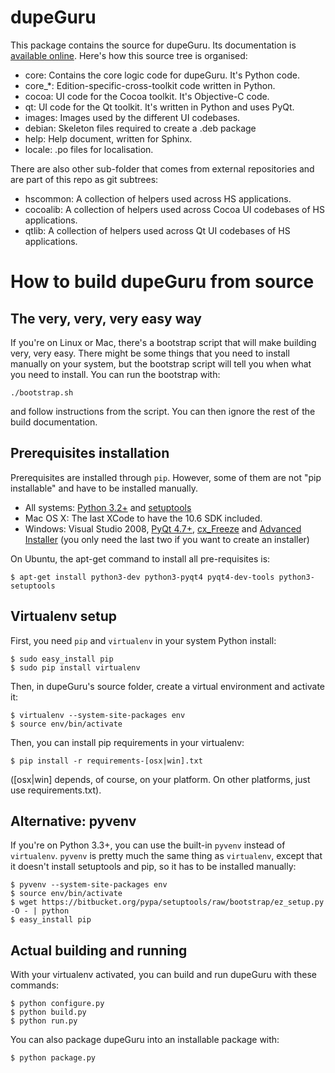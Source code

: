 # dupeGuru

This package contains the source for dupeGuru. Its documentation is
[available online][documentation]. Here's how this source tree is organised:

* core: Contains the core logic code for dupeGuru. It's Python code.
* core_*: Edition-specific-cross-toolkit code written in Python.
* cocoa: UI code for the Cocoa toolkit. It's Objective-C code.
* qt: UI code for the Qt toolkit. It's written in Python and uses PyQt.
* images: Images used by the different UI codebases.
* debian: Skeleton files required to create a .deb package
* help: Help document, written for Sphinx.
* locale: .po files for localisation.

There are also other sub-folder that comes from external repositories and are part of this repo as
git subtrees:

* hscommon: A collection of helpers used across HS applications.
* cocoalib: A collection of helpers used across Cocoa UI codebases of HS applications.
* qtlib: A collection of helpers used across Qt UI codebases of HS applications.

# How to build dupeGuru from source

## The very, very, very easy way

If you're on Linux or Mac, there's a bootstrap script that will make building very, very easy. There
might be some things that you need to install manually on your system, but the bootstrap script will
tell you when what you need to install. You can run the bootstrap with:

    ./bootstrap.sh

and follow instructions from the script. You can then ignore the rest of the build documentation.

## Prerequisites installation

Prerequisites are installed through `pip`. However, some of them are not "pip installable" and have
to be installed manually.

* All systems: [Python 3.2+][python] and [setuptools][setuptools]
* Mac OS X: The last XCode to have the 10.6 SDK included.
* Windows: Visual Studio 2008, [PyQt 4.7+][pyqt], [cx_Freeze][cxfreeze] and
  [Advanced Installer][advinst] (you only need the last two if you want to create an installer)

On Ubuntu, the apt-get command to install all pre-requisites is:

    $ apt-get install python3-dev python3-pyqt4 pyqt4-dev-tools python3-setuptools

## Virtualenv setup

First, you need `pip` and `virtualenv` in your system Python install:

    $ sudo easy_install pip
    $ sudo pip install virtualenv

Then, in dupeGuru's source folder, create a virtual environment and activate it:

    $ virtualenv --system-site-packages env
    $ source env/bin/activate

Then, you can install pip requirements in your virtualenv:

    $ pip install -r requirements-[osx|win].txt
    
([osx|win] depends, of course, on your platform. On other platforms, just use requirements.txt).

## Alternative: pyvenv

If you're on Python 3.3+, you can use the built-in `pyvenv` instead of `virtualenv`. `pyvenv` is
pretty much the same thing as `virtualenv`, except that it doesn't install setuptools and pip, so it
has to be installed manually:

    $ pyvenv --system-site-packages env
    $ source env/bin/activate
    $ wget https://bitbucket.org/pypa/setuptools/raw/bootstrap/ez_setup.py -O - | python
    $ easy_install pip

## Actual building and running

With your virtualenv activated, you can build and run dupeGuru with these commands:

    $ python configure.py
    $ python build.py
    $ python run.py

You can also package dupeGuru into an installable package with:
    
    $ python package.py

[documentation]: http://www.hardcoded.net/dupeguru/help/en/
[python]: http://www.python.org/
[setuptools]: https://pypi.python.org/pypi/setuptools
[pyqt]: http://www.riverbankcomputing.com
[cxfreeze]: http://cx-freeze.sourceforge.net/
[advinst]: http://www.advancedinstaller.com
